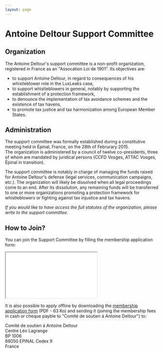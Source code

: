 ```yaml
---
layout: page
---
```

# Antoine&nbsp;Deltour Support Committee

## Organization

The Antoine Deltour's support committee is a non-profit organization, registered in France as an "Assocation Loi de 1901". Its objectives are:

 - to support Antoine Deltour, in regard to consequences of his whistleblower role in the LuxLeaks case,
 - to support whistleblowers in general, notably by supporting the establishment of a protection framework,
 - to denounce the implementation of tax avoidance schemes and the existence of tax havens,
 - to promote tax justice and tax harmonization among European Member States.

## Administration

The support committee was formally established during a constitutive meeting held in Épinal, France, on the 28th of Februrary 2015.  
The organization is administered by a council of twelve co-presidents, three of whom are mandated by juridical persons (CCFD Vosges, ATTAC Vosges, Épinal in transition).

The support committee is notably in charge of managing the funds raised for Antoine Deltour's defense (legal services, communication campaigns, etc.). The organization will likely be dissolved when all legal proceedings come to an end. After its dissolution, any remaining funds will be transferred to one or more organizations promoting a protection framework for whistleblowers or fighting against tax injustice and tax havens.

_If you would like to have access the full statutes of the organization, please write to the support committee._

## How to Join?

You can join the Support Committee by filling the membership application form:

<iframe id="haWidget" src="//www.helloasso.com/widgets/izi_adhesion.aspx?beneficiaire=comite-de-soutien-a-antoine-deltour&amp;campagne=adhesion-au-comite-de-soutien-d-antoine-deltour&amp;color=%2370c24a&amp;lang=en" onload="scroll(0,0);" class="helloasso"></iframe> 

It is also possible to apply offline by downloading the [membership application form](/docs/asso/application-form.pdf) (PDF <i class="fa fa-file-pdf-o"></i> - 63 Ko) and sending it (joining the membership fees in cash or cheque payble to "Comité de soutien à Antoine Deltour") to:

Comité de soutien à Antoine Deltour  
Centre Léo Lagrange  
BP 1006  
88050 EPINAL Cedex 9  
France
